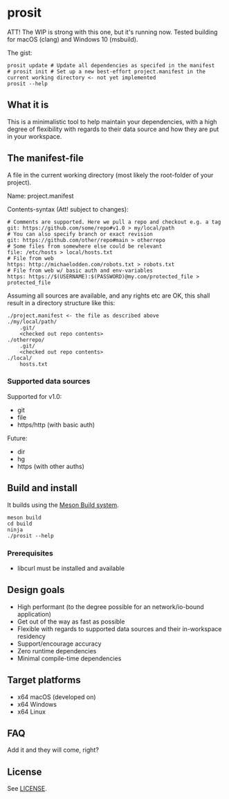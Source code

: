 # prosit

ATT! The WIP is strong with this one, but it's running now. Tested building for macOS (clang) and Windows 10 (msbuild).

The gist:

    prosit update # Update all dependencies as specifed in the manifest
    # prosit init # Set up a new best-effort project.manifest in the current working directory <- not yet implemented
    prosit --help


## What it is

This is a minimalistic tool to help maintain your dependencies, with a high degree of flexibility with regards to their data source and how they are put in your workspace.

## The manifest-file 

A file in the current working directory (most likely the root-folder of your project). 

Name: project.manifest

Contents-syntax (Att! subject to changes):

    # Comments are supported. Here we pull a repo and checkout e.g. a tag
    git: https://github.com/some/repo#v1.0 > my/local/path
    # You can also specify branch or exact revision
    git: https://github.com/other/repo#main > otherrepo
    # Some files from somewhere else could be relevant
    file: /etc/hosts > local/hosts.txt
    # File from web
    https: http://michaelodden.com/robots.txt > robots.txt
    # File from web w/ basic auth and env-variables
    https: https://$(USERNAME):$(PASSWORD)@my.com/protected_file > protected_file

Assuming all sources are available, and any rights etc are OK, this shall result in a directory structure like this:

    ./project.manifest <- the file as described above
    ./my/local/path/
        .git/
        <checked out repo contents>
    ./otherrepo/
        .git/
        <checked out repo contents>
    ./local/
        hosts.txt

### Supported data sources

Supported for v1.0:
* git
* file
* https/http (with basic auth)

Future:
* dir
* hg
* https (with other auths)


## Build and install

It builds using the [Meson Build system](https://mesonbuild.com/).

    meson build
    cd build
    ninja
    ./prosit --help

### Prerequisites

* libcurl must be installed and available


## Design goals

* High performant (to the degree possible for an network/io-bound application)
* Get out of the way as fast as possible
* Flexible with regards to supported data sources and their in-workspace residency
* Support/encourage accuracy
* Zero runtime dependencies
* Minimal compile-time dependencies

## Target platforms

* x64 macOS (developed on)
* x64 Windows
* x64 Linux


## FAQ

Add it and they will come, right?


## License

See [LICENSE](LICENSE).